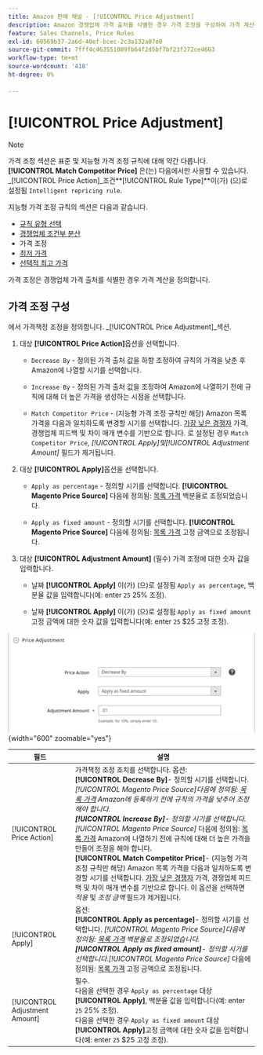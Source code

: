 ```yaml
---
title: Amazon 판매 채널 - [!UICONTROL Price Adjustment]
description: Amazon 경쟁업체 가격 출처를 식별한 경우 가격 조정을 구성하여 가격 계산을 정의합니다.
feature: Sales Channels, Price Rules
exl-id: 60569b37-2a6d-40ef-bcec-2c3a132a07e0
source-git-commit: 7fff4c463551089fb64f2d5bf7bf23f272ce4663
workflow-type: tm+mt
source-wordcount: '418'
ht-degree: 0%

---
```


# [!UICONTROL Price Adjustment]

>[!NOTE]
>
>가격 조정 섹션은 표준 및 지능형 가격 조정 규칙에 대해 약간 다릅니다. **[!UICONTROL Match Competitor Price]** 은(는) 다음에서만 사용할 수 있습니다. _[!UICONTROL Price Action]_조건&#x200B;**[!UICONTROL Rule Type]**이(가) (으)로 설정됨 `Intelligent repricing rule`.

지능형 가격 조정 규칙의 섹션은 다음과 같습니다.

- [규칙 유형 선택](./intelligent-repricing-rules.md)
- [경쟁업체 조건부 분산](./competitor-conditional-variances.md)
- 가격 조정
- [최저 가격](./floor-price.md)
- [선택적 최고 가격](./optional-ceiling-price.md)

가격 조정은 경쟁업체 가격 출처를 식별한 경우 가격 계산을 정의합니다.

## 가격 조정 구성

에서 가격책정 조정을 정의합니다. _[!UICONTROL Price Adjustment]_섹션.

1. 대상 **[!UICONTROL Price Action]**&#x200B;옵션을 선택합니다.

   - `Decrease By` - 정의된 가격 출처 값을 하향 조정하여 규칙의 가격을 낮춘 후 Amazon에 나열할 시기를 선택합니다.

   - `Increase By` - 정의된 가격 출처 값을 조정하여 Amazon에 나열하기 전에 규칙에 대해 더 높은 가격을 생성하는 시점을 선택합니다.

   - `Match Competitor Price` - (지능형 가격 조정 규칙만 해당) Amazon 목록 가격을 다음과 일치하도록 변경할 시기를 선택합니다. [가장 낮은 경쟁자](./lowest-competitor-pricing.md) 가격, 경쟁업체 피드백 및 차이 매개 변수를 기반으로 합니다. 로 설정된 경우 `Match Competitor Price`, _[!UICONTROL Apply]_및_[!UICONTROL Adjustment Amount]_ 필드가 제거됩니다.

1. 대상 **[!UICONTROL Apply]**&#x200B;옵션을 선택합니다.

   - `Apply as percentage` - 정의할 시기를 선택합니다. **[!UICONTROL Magento Price Source]** 다음에 정의됨: [목록 가격](./listing-price.md) 백분율로 조정되었습니다.

   - `Apply as fixed amount` - 정의할 시기를 선택합니다. **[!UICONTROL Magento Price Source]** 다음에 정의됨: [목록 가격](./listing-price.md) 고정 금액으로 조정됩니다.

1. 대상 **[!UICONTROL Adjustment Amount]** (필수) 가격 조정에 대한 숫자 값을 입력합니다.

   - 날짜 **[!UICONTROL Apply]** 이(가) (으)로 설정됨 `Apply as percentage`, 백분율 값을 입력합니다(예: enter `25` 25% 조정).

   - 날짜 **[!UICONTROL Apply]** 이(가) (으)로 설정됨 `Apply as fixed amount`고정 금액에 대한 숫자 값을 입력합니다(예: enter `25` $25 고정 조정).

![지능형 가격 조정 규칙 - 가격 조정](assets/amazon-price-adjustment.png){width="600" zoomable="yes"}

| 필드 | 설명 |
|--------------------------------|-------------------------------------------------------------------------------------------------------------------------------------------------------------------------------------------------------------------------------------------------------------------------------------------------------------------------------------------------------------------------------------------------------------------------------------------------------------------------------------------------------------------------------------------------------------------------------------------------------------------------------------------------------------------------------------------------------------------------------------------------------------------------------------------------------------------------------------------------------------------------------------------|
| [!UICONTROL Price Action] | 가격책정 조정 조치를 선택합니다. 옵션:<br>**[!UICONTROL Decrease By]**- 정의할 시기를 선택합니다. _[!UICONTROL Magento Price Source]_다음에 정의됨: [목록 가격](./listing-price.md) Amazon에 등록하기 전에 규칙의 가격을 낮추어 조정해야 합니다.<br>**[!UICONTROL Increase By]**- 정의할 시기를 선택합니다._[!UICONTROL Magento Price Source]_ 다음에 정의됨: [목록 가격](./listing-price.md) Amazon에 나열하기 전에 규칙에 대해 더 높은 가격을 만들어 조정을 해야 합니다.<br>**[!UICONTROL Match Competitor Price]**- (지능형 가격 조정 규칙만 해당) Amazon 목록 가격을 다음과 일치하도록 변경할 시기를 선택합니다. [가장 낮은 경쟁자](./lowest-competitor-pricing.md) 가격, 경쟁업체 피드백 및 차이 매개 변수를 기반으로 합니다. 이 옵션을 선택하면 _적용_ 및 _조정 금액_ 필드가 제거됩니다. |
| [!UICONTROL Apply] | 옵션:<br>**[!UICONTROL Apply as percentage]**- 정의할 시기를 선택합니다. _[!UICONTROL Magento Price Source]_다음에 정의됨: [목록 가격](./listing-price.md) 백분율로 조정되었습니다.<br>**[!UICONTROL Apply as fixed amount]**- 정의할 시기를 선택합니다._[!UICONTROL Magento Price Source]_ 다음에 정의됨: [목록 가격](./listing-price.md) 고정 금액으로 조정됩니다. |
| [!UICONTROL Adjustment Amount] | 필수.<br>다음을 선택한 경우 `Apply as percentage` 대상 **[!UICONTROL Apply]**, 백분율 값을 입력합니다(예: enter `25` 25% 조정).<br>다음을 선택한 경우 `Apply as fixed amount` 대상 **[!UICONTROL Apply]**&#x200B;고정 금액에 대한 숫자 값을 입력합니다(예: enter `25` $25 고정 조정). |
